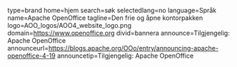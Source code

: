 type=brand
home=hjem
search=søk
selectedlang=no
language=Språk
name=Apache OpenOffice
tagline=Den frie og åpne kontorpakken
logo=AOO_logos/AOO4_website_logo.png
domain=https://www.openoffice.org
divid=bannera
announce=Tilgjengelig: Apache OpenOffice
announceurl=https://blogs.apache.org/OOo/entry/announcing-apache-openoffice-4-19
announcetip=Tilgjengelig: Apache OpenOffice
~~~~~~
